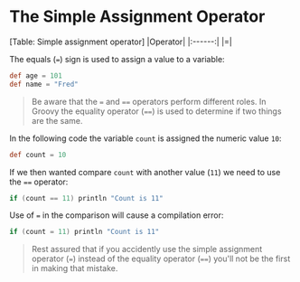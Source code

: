 # The Simple Assignment Operator

[Table: Simple assignment operator]
|Operator|
|:------:|
|=|

The equals (`=`) sign is used to assign a value to a variable:

```groovy
def age = 101
def name = "Fred"
```

>Be aware that the `=` and `==` operators perform different roles. In Groovy the equality operator (`==`) is used to determine if two things are the same.

In the following code the variable `count` is assigned the numeric value `10`:

```groovy
def count = 10
```

If we then wanted compare `count` with another value (`11`) we need to use the `==` operator:   

```groovy
if (count == 11) println "Count is 11"
```

Use of `=` in the comparison will cause a compilation error:

```groovy
if (count = 11) println "Count is 11"
```

>Rest assured that if you accidently use the simple assignment operator (`=`) instead of the equality operator (`==`) you'll not be the first in making that mistake.